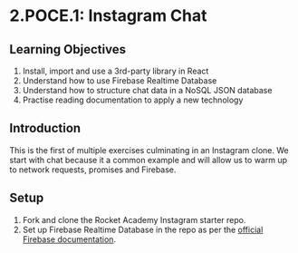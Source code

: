 # 2.POCE.1: Instagram Chat

## Learning Objectives

1. Install, import and use a 3rd-party library in React
2. Understand how to use Firebase Realtime Database
3. Understand how to structure chat data in a NoSQL JSON database
4. Practise reading documentation to apply a new technology

## Introduction

This is the first of multiple exercises culminating in an Instagram clone. We start with chat because it a common example and will allow us to warm up to network requests, promises and Firebase.

## Setup

1. Fork and clone the Rocket Academy Instagram starter repo.&#x20;
2. Set up Firebase Realtime Database in the repo as per the [official Firebase documentation](https://firebase.google.com/docs/database/web/start).
